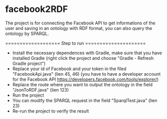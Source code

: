 # facebook2RDF

The project is for connecting the Facebook API to get informations of the user and saving in an ontology with RDF format, you can also query the ontology by SPARQL.


=================== Step to run =====================

- Install the necessary dependences with Gradle, make sure that you have installed Gradle (right click the project and choose "Gradle - Refresh Gradle project")
- Replace your id of Facebook and your token in the filed "FacebookApi.java" (lien 45, 46) (you have to have a developer account for the Facebook API https://developers.facebook.com/tools/explorer/)
- Replace the route where you want to output the ontology in the field "JsonToRDF.java" (lien 123)
- Run the project
- You can modify the SPARQL request in the field "SparqlTest.java" (lien 23)
- Re-run the project to verify the result
